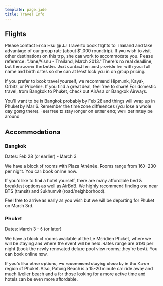 ```yaml
---
template: page.jade
title: Travel Info
---
```


Flights
-------

Please contact Erica Hsu @ JJ Travel to book flights to Thailand and take
advantage of our group rate (about $1,000 roundtrip). If you wish to visit
other destinations on this trip, she can work to accommodate you. Please
reference: "Jane/Visnu - Thailand, March 2013." There's no real deadline, but
the sooner the better. Just contact her and provide her with your full name and
birth dates so she can at least lock you in on group pricing.

If you prefer to book travel yourself, we recommend Hipmunk, Kayak, Orbitz, or
Priceline. If you find a great deal, feel free to share! For domestic travel,
from Bangkok to Phuket, check out AirAsia or Bangkok Airways.

You'll want to be in Bangkok probably by Feb 28 and things will wrap up in
Phuket by Mar 6. Remember the time zone differences (you lose a whole day going
there). Feel free to stay longer on either end; we'll definitely be around.

Accommodations
--------------

### Bangkok

Dates: Feb 28 (or earlier) - March 3

We have a block of rooms with Plaza Athénée. Rooms range from $160-$230 per
night. You can book online now.

If you'd like to find a hotel yourself, there are many affordable bed &
breakfast options as well as AirBnB. We highly recommend finding one near BTS
(transit) and Sukhumvit (road/neighborhood).

Feel free to arrive as early as you wish but we will be departing for Phuket on
March 3rd.

### Phuket

Dates: March 3 - 6 (or later)

We have a block of rooms available at the Le Meridien Phuket, where we will be
staying and where the event will be held. Rates range are $194 per night (book
the newly renovated deluxe pool view rooms; they're best). You can book online
now.

If you'd like other options, we recommend staying close by in the Karon region
of Phuket. Also, Patong Beach is a 15-20 minute car ride away and much livelier
beach and a for those looking for a more active time and hotels can be even
more affordable.
